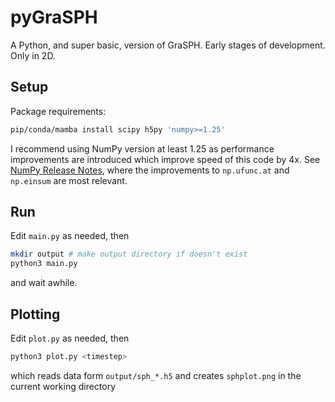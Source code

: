 # pyGraSPH

A Python, and super basic, version of GraSPH. Early stages of development. Only in 2D.

## Setup

Package requirements:

```bash
pip/conda/mamba install scipy h5py 'numpy>=1.25'
```

I recommend using NumPy version at least 1.25 as performance improvements are introduced which
improve speed of this code by 4x. See [NumPy Release Notes](https://numpy.org/doc/stable/release/1.25.0-notes.html#numpy-1-25-0-release-notes),
where the improvements to `np.ufunc.at` and `np.einsum` are most relevant.

## Run

Edit `main.py` as needed, then

```bash
mkdir output # make output directory if doesn't exist
python3 main.py
```

and wait awhile.

## Plotting

Edit `plot.py` as needed, then

```bash
python3 plot.py <timestep>
```

which reads data form `output/sph_*.h5` and creates `sphplot.png` in the current working directory
